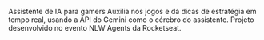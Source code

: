 Assistente de IA para gamers
Auxilia nos jogos e dá dicas de estratégia em tempo real, usando a API do Gemini como o cérebro do assistente.
Projeto desenvolvido no evento NLW Agents da Rocketseat.
